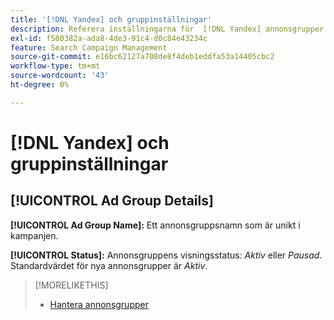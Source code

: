 ```yaml
---
title: '[!DNL Yandex] och gruppinställningar'
description: Referera inställningarna för  [!DNL Yandex] annonsgrupper.
exl-id: f580382a-ada8-4de3-91c4-d0c84e43234c
feature: Search Campaign Management
source-git-commit: e16bc62127a708de8f4deb1eddfa53a14405cbc2
workflow-type: tm+mt
source-wordcount: '43'
ht-degree: 0%

---
```


# [!DNL Yandex] och gruppinställningar

## [!UICONTROL Ad Group Details]

**[!UICONTROL Ad Group Name]:** Ett annonsgruppsnamn som är unikt i kampanjen.

**[!UICONTROL Status]:** Annonsgruppens visningsstatus: *Aktiv* eller *Pausad*. Standardvärdet för nya annonsgrupper är *Aktiv*.

>[!MORELIKETHIS]
>
>* [Hantera annonsgrupper](/help/search-social-commerce/campaign-management/campaigns/ad-group-manage.md)
